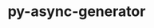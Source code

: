 ---
title: "py-async-generator"
layout: cache
categories: [package, develop]
meta: {"versions": ["1.10"], "compilers": ["gcc@=11.1.0"], "oss": ["ubuntu20.04"], "platforms": ["linux"], "targets": ["ppc64le", "x86_64_v3"], "stacks": ["e4s", "e4s-power", "root"], "num_specs": 13, "num_specs_by_stack": {"root": 13, "e4s-power": 2, "e4s": 2}}
spec_details: [{"hash": "vfil4tav6oqedve26uqdq5l64brzzshg", "compiler": "gcc@=11.1.0", "versions": ["1.10"], "os": "ubuntu20.04", "platform": "linux", "target": "ppc64le", "variants": ["build_system=python_pip"], "stacks": ["root"], "size": "-", "tarball": "https://binaries.spack.io/develop/build_cache/linux-ubuntu20.04-ppc64le/gcc-11.1.0/py-async-generator-1.10/linux-ubuntu20.04-ppc64le-gcc-11.1.0-py-async-generator-1.10-vfil4tav6oqedve26uqdq5l64brzzshg.spack"}, {"hash": "uay4maxdb6jyp2nkm3pbjqozgepyk2pr", "compiler": "gcc@=11.1.0", "versions": ["1.10"], "os": "ubuntu20.04", "platform": "linux", "target": "ppc64le", "variants": ["build_system=python_pip"], "stacks": ["root"], "size": "-", "tarball": "https://binaries.spack.io/develop/build_cache/linux-ubuntu20.04-ppc64le/gcc-11.1.0/py-async-generator-1.10/linux-ubuntu20.04-ppc64le-gcc-11.1.0-py-async-generator-1.10-uay4maxdb6jyp2nkm3pbjqozgepyk2pr.spack"}, {"hash": "ofl6jh26nkgkjs2s6bcfvbiwx5nnfefd", "compiler": "gcc@=11.1.0", "versions": ["1.10"], "os": "ubuntu20.04", "platform": "linux", "target": "ppc64le", "variants": ["build_system=python_pip"], "stacks": ["root"], "size": "-", "tarball": "https://binaries.spack.io/develop/build_cache/linux-ubuntu20.04-ppc64le/gcc-11.1.0/py-async-generator-1.10/linux-ubuntu20.04-ppc64le-gcc-11.1.0-py-async-generator-1.10-ofl6jh26nkgkjs2s6bcfvbiwx5nnfefd.spack"}, {"hash": "eicosswvqjvn777vzfjkh6unghjxq6a3", "compiler": "gcc@=11.1.0", "versions": ["1.10"], "os": "ubuntu20.04", "platform": "linux", "target": "ppc64le", "variants": ["build_system=python_pip"], "stacks": ["root"], "size": "-", "tarball": "https://binaries.spack.io/develop/build_cache/linux-ubuntu20.04-ppc64le/gcc-11.1.0/py-async-generator-1.10/linux-ubuntu20.04-ppc64le-gcc-11.1.0-py-async-generator-1.10-eicosswvqjvn777vzfjkh6unghjxq6a3.spack"}, {"hash": "p5ajblwyj75iryzz2it5xz6wes2jhrpd", "compiler": "gcc@=11.1.0", "versions": ["1.10"], "os": "ubuntu20.04", "platform": "linux", "target": "ppc64le", "variants": ["build_system=python_pip"], "stacks": ["root"], "size": "-", "tarball": "https://binaries.spack.io/develop/build_cache/linux-ubuntu20.04-ppc64le/gcc-11.1.0/py-async-generator-1.10/linux-ubuntu20.04-ppc64le-gcc-11.1.0-py-async-generator-1.10-p5ajblwyj75iryzz2it5xz6wes2jhrpd.spack"}, {"hash": "map7flh4t6kdlvgpw4kjkfgtiedame52", "compiler": "gcc@=11.1.0", "versions": ["1.10"], "os": "ubuntu20.04", "platform": "linux", "target": "ppc64le", "variants": ["build_system=python_pip"], "stacks": ["root", "e4s-power"], "size": "-", "tarball": "https://binaries.spack.io/develop/build_cache/linux-ubuntu20.04-ppc64le/gcc-11.1.0/py-async-generator-1.10/linux-ubuntu20.04-ppc64le-gcc-11.1.0-py-async-generator-1.10-map7flh4t6kdlvgpw4kjkfgtiedame52.spack"}, {"hash": "l3yvh3ywr4bn6ffymt4b6mu3lrb3vqai", "compiler": "gcc@=11.1.0", "versions": ["1.10"], "os": "ubuntu20.04", "platform": "linux", "target": "ppc64le", "variants": ["build_system=python_pip"], "stacks": ["root", "e4s-power"], "size": "-", "tarball": "https://binaries.spack.io/develop/build_cache/linux-ubuntu20.04-ppc64le/gcc-11.1.0/py-async-generator-1.10/linux-ubuntu20.04-ppc64le-gcc-11.1.0-py-async-generator-1.10-l3yvh3ywr4bn6ffymt4b6mu3lrb3vqai.spack"}, {"hash": "7qe73x54gc2tjgwn26sxjjel747vxbe6", "compiler": "gcc@=11.1.0", "versions": ["1.10"], "os": "ubuntu20.04", "platform": "linux", "target": "x86_64_v3", "variants": ["build_system=python_pip"], "stacks": ["root"], "size": "-", "tarball": "https://binaries.spack.io/develop/build_cache/linux-ubuntu20.04-x86_64_v3/gcc-11.1.0/py-async-generator-1.10/linux-ubuntu20.04-x86_64_v3-gcc-11.1.0-py-async-generator-1.10-7qe73x54gc2tjgwn26sxjjel747vxbe6.spack"}, {"hash": "ain4cf5cj3jjigkz5qdfqbs7thpmd235", "compiler": "gcc@=11.1.0", "versions": ["1.10"], "os": "ubuntu20.04", "platform": "linux", "target": "x86_64_v3", "variants": ["build_system=python_pip"], "stacks": ["root"], "size": "-", "tarball": "https://binaries.spack.io/develop/build_cache/linux-ubuntu20.04-x86_64_v3/gcc-11.1.0/py-async-generator-1.10/linux-ubuntu20.04-x86_64_v3-gcc-11.1.0-py-async-generator-1.10-ain4cf5cj3jjigkz5qdfqbs7thpmd235.spack"}, {"hash": "kgvotnzcle3tsorybnlenr7f5gua5ga5", "compiler": "gcc@=11.1.0", "versions": ["1.10"], "os": "ubuntu20.04", "platform": "linux", "target": "x86_64_v3", "variants": ["build_system=python_pip"], "stacks": ["root"], "size": "-", "tarball": "https://binaries.spack.io/develop/build_cache/linux-ubuntu20.04-x86_64_v3/gcc-11.1.0/py-async-generator-1.10/linux-ubuntu20.04-x86_64_v3-gcc-11.1.0-py-async-generator-1.10-kgvotnzcle3tsorybnlenr7f5gua5ga5.spack"}, {"hash": "hqzk7fceo6pz6cy2hwqfmdmcxbi6uhdx", "compiler": "gcc@=11.1.0", "versions": ["1.10"], "os": "ubuntu20.04", "platform": "linux", "target": "x86_64_v3", "variants": ["build_system=python_pip"], "stacks": ["e4s", "root"], "size": "-", "tarball": "https://binaries.spack.io/develop/build_cache/linux-ubuntu20.04-x86_64_v3/gcc-11.1.0/py-async-generator-1.10/linux-ubuntu20.04-x86_64_v3-gcc-11.1.0-py-async-generator-1.10-hqzk7fceo6pz6cy2hwqfmdmcxbi6uhdx.spack"}, {"hash": "xlzg35fg2i4bkszka34digmqjfl4hdy4", "compiler": "gcc@=11.1.0", "versions": ["1.10"], "os": "ubuntu20.04", "platform": "linux", "target": "x86_64_v3", "variants": ["build_system=python_pip"], "stacks": ["root"], "size": "-", "tarball": "https://binaries.spack.io/develop/build_cache/linux-ubuntu20.04-x86_64_v3/gcc-11.1.0/py-async-generator-1.10/linux-ubuntu20.04-x86_64_v3-gcc-11.1.0-py-async-generator-1.10-xlzg35fg2i4bkszka34digmqjfl4hdy4.spack"}, {"hash": "bwi4bsy623oaohgrads7yxrfmlll3nb3", "compiler": "gcc@=11.1.0", "versions": ["1.10"], "os": "ubuntu20.04", "platform": "linux", "target": "x86_64_v3", "variants": ["build_system=python_pip"], "stacks": ["e4s", "root"], "size": "-", "tarball": "https://binaries.spack.io/develop/build_cache/linux-ubuntu20.04-x86_64_v3/gcc-11.1.0/py-async-generator-1.10/linux-ubuntu20.04-x86_64_v3-gcc-11.1.0-py-async-generator-1.10-bwi4bsy623oaohgrads7yxrfmlll3nb3.spack"}]
---